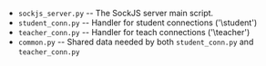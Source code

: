 
- ``sockjs_server.py`` -- The SockJS server main script.
- ``student_conn.py`` -- Handler for student connections ('\student')
- ``teacher_conn.py`` -- Handler for teach connections ('\teacher')
- ``common.py`` -- Shared data needed by both ``student_conn.py`` and ``teacher_conn.py``

